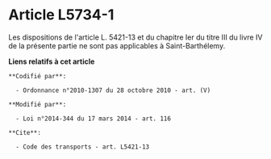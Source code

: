 # Article L5734-1

Les dispositions de l'article L. 5421-13 et du chapitre Ier du titre III du livre IV de la présente partie ne sont pas
applicables à Saint-Barthélemy.

**Liens relatifs à cet article**

	**Codifié par**:

	  - Ordonnance n°2010-1307 du 28 octobre 2010 - art. (V)

	**Modifié par**:

	  - Loi n°2014-344 du 17 mars 2014 - art. 116

	**Cite**:

	  - Code des transports - art. L5421-13
